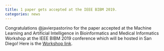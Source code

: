 ```yaml
---
title: 1 paper gets accepted at the IEEE BIBM 2019.
categories: news 
---
```


Congratulations @javierpastorino for the paper accepted at the Machine Learning and Artificial Intelligence in Bioinformatics and Medical Informatics Workshop at the IEEE BIBM 2019 conference which will be hosted in San Diego! Here is the [Workshop link](http://scm.ulster.ac.uk/~e10267487/MABM2019/index.html).
